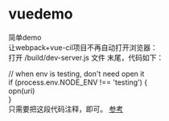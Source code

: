 # vuedemo
简单demo  
让webpack+vue-cil项目不再自动打开浏览器：  
打开 /build/dev-server.js 文件 末尾，代码如下：  

// when env is testing, don't need open it  
if (process.env.NODE_ENV !== 'testing') {  
  opn(uri)  
}  
只需要把这段代码注释，即可。
[参考](http://blog.csdn.net/fungleo/article/details/53171052)
